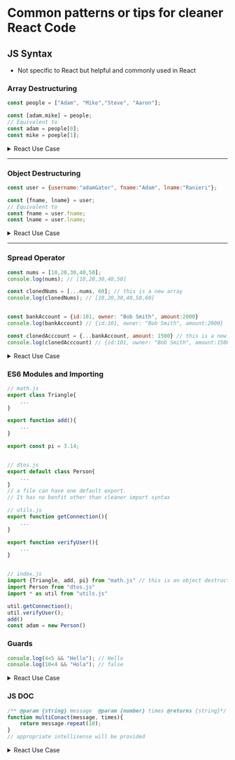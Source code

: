 # Common patterns or tips for cleaner React Code

## JS Syntax
- Not specific to React but helpful and commonly used in React

### Array Destructuring
```JavaScript
const people = ["Adam", "Mike","Steve", "Aaron"];

const [adam,mike] = people;
// Equivalent to
const adam = people[0];
const mike = poeple[1];

```
<details>
<summary>React Use Case</summary>

```JSX
import { useState } from "react"

export default function Counter(){

    const [value,setValue] = useState();

    function increment(){
        setValue(value + 1)
    }

    return(<>
        <h3>The value is : {value}</h3>
        <button onClick={increment} >add</button>
    </>)
}
```
</details>
<hr/>


### Object Destructuring
```JavaScript
const user = {username:"adamGator", fname:"Adam", lname:"Ranieri"};

const {fname, lname} = user;
// Equivalent to 
const fname = user.fname;
const lname = user.lname;
```

<details>
<summary>React Use Case</summary>

```JSX
export default function EmployeeDataRow(props){

    const {name, department, salary} = props;

    return(<tr>
            <td>{name}</td>
            <td>{department}</td>
            <td>{salary}</td>
        </tr>)
}
```
</details>
<hr/>

### Spread Operator
```JavaScript
const nums = [10,20,30,40,50];
console.log(nums); // [10,20,30,40,50]

const clonedNums = [...nums, 60]; // this is a new array
console.log(clonedNums); // [10,20,30,40,50,60]


const bankAccount = {id:101, owner: "Bob Smith", amount:2000}
console.log(bankAccount) // {id:101, owner: "Bob Smith", amount:2000}

const clonedAcccount = {...bankAccount, amount: 1500} // this is a new object
console.log(clonedAcccount) // {id:101, owner: "Bob Smith", amount:1500}
```

<details>
    <summary>React Use Case</summary>

```JSX
import {useState} from 'react';

export default function RandomNumberList(){

    const [nums,setNums] = useState([]);
    const numItems = nums.map(t => <li>{t}</li>)

    function addRandom(){
        const randomNumber = Math.random();
        setNums([...nums, randomNumber]);
    }
    

    return(<>
        <button onClick = {addRandom} >add random number</button>
        <ul>
            {numItems}
        </ul>
    </>)

}
```

```JSX
import {useState} from 'react';

export default function TaskTracker(){

    const [task,setTask] = useState({name:"laundry", status:"pending"});

    function markComplete(){
        setTask({...task, status:"Complete"})
    }

    return(<>
        <h3> Task to do: {task.name} </h3>
        <h3> Status : {task.status} </h3>

        <button onClick = {markComplete}>Mark Complete </button>
    </>)
}
```

```JSX

function App() {
  const bill = {fname:"Bill", department:"Marketing", salary:90000}
  return (<>
      <EmployeeInfo fname="Adam" department="Training" salary={400000} />
      <EmployeeInfo {...bill}/> 
    </>);
}

```

</details>
</hr>

### ES6 Modules and Importing

```JavaScript
// math.js
export class Triangle{
    ...
}

export function add(){
    ...
}

export const pi = 3.14;


// dtos.js
export default class Person{
    ...
}
// a file can have one default export. 
// It has no benfit other than cleaner import syntax

// utils.js
export function getConnection(){
    ...
}

export function verifyUser(){
    ...
}


// index.js
import {Triangle, add, pi} from "math.js" // this is an object destructing
import Person from "dtos.js"
import * as util from "utils.js"

util.getConnection();
util.verifyUser();
add()
const adam = new Person()

```
</hr>

### Guards
```JavaScript
console.log(4<5 && "Hello"); // Hello
console.log(10<4 && "Hola"); // false
```
<details>
<summary>React Use Case</summary>

```JSX
function App() {
  const num = Math.random()

  return (<>
      {num <0.1 && <h1>The number was less than 0.1</h1>}
      {num <0.5 && <h1>The number was less than 0.5</h1>}
      {num <0.9 && <h1>The number was less than 0.9</h1>}

    </>);
}
```

</details>

</hr>

### JS DOC

```JavaScript
/** @param {string} message  @param {number} times @returns {string}*/
function multiConact(message, times){
    return message.repeat(10);
}
// appropriate intellisense will be provided
```
<details>
<summary>React Use Case</summary>

```JavaScript

/** @param {{fname:string, salary:number, department:string }} props */
export default function EmployeeInfo(props){

    const {fname, salary, department} = props;

    return(<>
        <h5>First Name : {fname}</h5>
        <h5>Salary : {salary}</h5>
        <h5>Department: {department}</h5>
    </>)
}

<EmployeeInfo fname="Adam" department="Training" salary={400000}/>

```
</details>

</hr>
